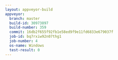 ```yaml
---
layout: appveyor-build
appveyor:
  branch: master
  build-id: 30973897
  build-number: 359
  commit: 16db2f655f92fb1e58ed9f9e11fd6833e679037f
  job-id: bq7rxiw92n07thg1
  job-number: 4
  os-name: Windows
  test-result: 0
---
```

